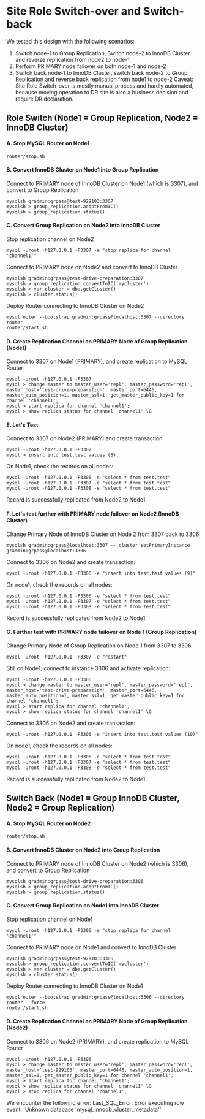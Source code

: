# Site Role Switch-over and Switch-back
We tested this design with the following scenarios:
1. Switch node-1 to Group Replication, Switch node-2 to InnoDB Cluster and reverse replication from node2 to node-1
2. Perform PRIMARY node failover on both node-1 and node-2
3. Switch back node-1 to InnoDB Cluster, switch back node-2 to Group Replication and reverse back replication from node1 to node-2
Caveat: Site Role Switch-over is mostly manual process and hardly automated, because moving operation to DR site is also a business decision and require DR declaration. 
## Role Switch (Node1 = Group Replication, Node2 = InnoDB Cluster)
#### A. Stop MySQL Router on Node1
```
router/stop.sh
```
#### B. Convert InnoDB Cluster on Node1 into Group Replication
Connect to PRIMARY node of InnoDB Cluster on Node1 (which is 3307), and convert to Group Replication
```
mysqlsh gradmin:grpass@test-929103:3307
mysqlsh > group_replication.adoptFromIC()
mysqlsh > group_replication.status()
```
#### C. Convert Group Replication on Node2 into InnoDB Cluster
Stop replication channel on Node2
```
mysql -uroot -h127.0.0.1 -P3307 -e "stop replica for channel 'channel1'"
```
Connect to PRIMARY node on Node2 and convert to InnoDB Cluster
```
mysqlsh gradmin:grpass@test-drive-preparation:3307
mysqlsh > group_replication.convertToIC('mycluster')
mysqlsh > var cluster = dba.getCluster()
mysqlsh > cluster.status()
```
Deploy Router connecting to InnoDB Cluster on Node2
```
mysqlrouter --bootstrap gradmin:grpass@localhost:3307 --directory router
router/start.sh
```
#### D. Create Replication Channel on PRIMARY Node of Group Replication (Node1)
Connect to 3307 on Node1 (PRIMARY), and create replication to MySQL Router
```
mysql -uroot -h127.0.0.1 -P3307
mysql > change master to master_user='repl', master_password='repl', master_host='test-drive-preparation', master_port=6446, master_auto_position=1, master_ssl=1, get_master_public_key=1 for channel 'channel1';
mysql > start replica for channel 'channel1';
mysql > show replica status for channel 'channel1' \G
```
#### E. Let's Test
Connect to 3307 on Node2 (PRIMARY) and create transaction:
```
mysql -uroot -h127.0.0.1 -P3307
mysql > insert into test.test values (8);
```
On Node1, check the records on all nodes:
```
mysql -uroot -h127.0.0.1 -P3306 -e "select * from test.test"
mysql -uroot -h127.0.0.1 -P3307 -e "select * from test.test"
mysql -uroot -h127.0.0.1 -P3308 -e "select * from test.test"
```
Record is successfully replicated from Node2 to Node1.
#### F. Let's test further with PRIMARY node failover on Node2 (InnoDB Cluster)
Change Primary Node of InnoDB Cluster on Node 2 from 3307 back to 3306
```
mysqlsh gradmin:grpass@localhost:3307 -- cluster setPrimaryInstance gradmin:grpass@localhost:3306
```
Connect to 3306 on Node2 and create transaction:
```
mysql -uroot -h127.0.0.1 -P3306 -e "insert into test.test values (9)"
```
On node1, check the records on all nodes:
```
mysql -uroot -h127.0.0.1 -P3306 -e "select * from test.test"
mysql -uroot -h127.0.0.1 -P3307 -e "select * from test.test"
mysql -uroot -h127.0.0.1 -P3308 -e "select * from test.test"
```
Record is successfully replicated from Node2 to Node1.
#### G. Further test with PRIMARY node failover on Node 1 (Group Replication)
Change Primary Node of Group Replication on Node 1 from 3307 to 3306
```
mysql -uroot -h127.0.0.1 -P3307 -e "restart"
```
Still on Node1, connect to instance 3306 and activate replication:
```
mysql -uroot -h127.0.0.1 -P3306
mysql > change master to master_user='repl', master_password='repl', master_host='test-drive-preparation', master_port=6446, master_auto_position=1, master_ssl=1, get_master_public_key=1 for channel 'channel1';
mysql > start replica for channel 'channel1';
mysql > show replica status for channel 'channel1' \G
```
Connect to 3306 on Node2 and create transaction:
```
mysql -uroot -h127.0.0.1 -P3306 -e "insert into test.test values (10)"
```
On node1, check the records on all nodes:
```
mysql -uroot -h127.0.0.1 -P3306 -e "select * from test.test"
mysql -uroot -h127.0.0.1 -P3307 -e "select * from test.test"
mysql -uroot -h127.0.0.1 -P3308 -e "select * from test.test"
```
Record is successfully replicated from Node2 to Node1.
## Switch Back (Node1 = Group InnoDB Cluster, Node2 = Group Replication)
#### A. Stop MySQL Router on Node2
```
router/stop.sh
```
#### B. Convert InnoDB Cluster on Node2 into Group Replication
Connect to PRIMARY node of InnoDB Cluster on Node2 (which is 3306), and convert to Group Replication
```
mysqlsh gradmin:grpass@test-drive-preparation:3306
mysqlsh > group_replication.adoptFromIC()
mysqlsh > group_replication.status()
```
#### C. Convert Group Replication on Node1 into InnoDB Cluster
Stop replication channel on Node1
```
mysql -uroot -h127.0.0.1 -P3306 -e "stop replica for channel 'channel1'"
```
Connect to PRIMARY node on Node1 and convert to InnoDB Cluster
```
mysqlsh gradmin:grpass@test-929103:3306
mysqlsh > group_replication.convertToIC('mycluster')
mysqlsh > var cluster = dba.getCluster()
mysqlsh > cluster.status()
```
Deploy Router connecting to InnoDB Cluster on Node1
```
mysqlrouter --bootstrap gradmin:grpass@localhost:3306 --directory router --force
router/start.sh
```
#### D. Create Replication Channel on PRIMARY Node of Group Replication (Node2)
Connect to 3306 on Node2 (PRIMARY), and create replication to MySQL Router
```
mysql -uroot -h127.0.0.1 -P3306
mysql > change master to master_user='repl', master_password='repl', master_host='test-929103', master_port=6446, master_auto_position=1, master_ssl=1, get_master_public_key=1 for channel 'channel1';
mysql > start replica for channel 'channel1';
mysql > show replica status for channel 'channel1' \G
mysql > stop replica for channel 'channel1';
```
We encounter the following error: Last_SQL_Error: Error executing row event: 'Unknown database 'mysql_innodb_cluster_metadata'' </br>


